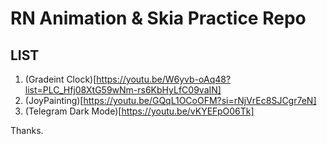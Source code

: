# RN Animation & Skia Practice Repo

## LIST

1. (Gradeint Clock)[https://youtu.be/W6yvb-oAq48?list=PLC_Hfj08XtG59wNm-rs6KbHyLfC09vaIN]
2. (JoyPainting)[https://youtu.be/GQqL1OCoOFM?si=rNjVrEc8SJCgr7eN]
3. (Telegram Dark Mode)[https://youtu.be/vKYEFpO06Tk]

Thanks.
